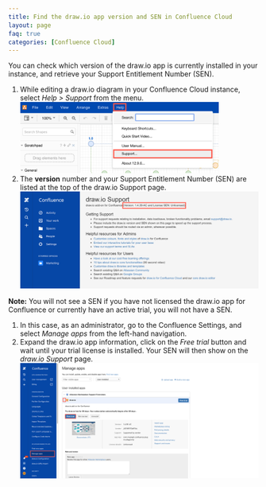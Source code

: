 ```yaml
---
title: Find the draw.io app version and SEN in Confluence Cloud
layout: page
faq: true
categories: [Confluence Cloud]
---
```


You can check which version of the draw.io app is currently installed in your instance, and retrieve your Support Entitlement Number (SEN).

1. While editing a draw.io diagram in your Confluence Cloud instance, select _Help > Support_ from the menu.
<br /><img src="/assets/img/blog/drawio-help-support-confluence.png" style="width=100%;max-width:400px;height:auto;" alt="From withint the draw.io diagram editor, click on Help > Support">
2. The **version** number and your Support Entitlement Number (SEN) are listed at the top of the draw.io Support page.
<br /><img src="/assets/img/blog/drawio-support-confluence-cloud.png" style="max-width:100%;height:auto;" alt="draw.io app settings in Jira Cloud">

**Note:** You will not see a SEN if you have not licensed the draw.io app for Confluence or currently have an active trial, you will not have a SEN.

1. In this case, as an administrator, go to the Confluence Settings, and select _Manage apps_ from the left-hand navigation.
2. Expand the draw.io app information, click on the _Free trial_ button and wait until your trial license is installed. Your SEN will then show on the _draw.io Support_ page.
<br /><img src="/assets/img/blog/drawio-confluence-cloud-free-trial.png" alt="Manage the draw.io app in the Confluence Cloud Settings as an administrator" style="max-width:100%;height:auto;">
